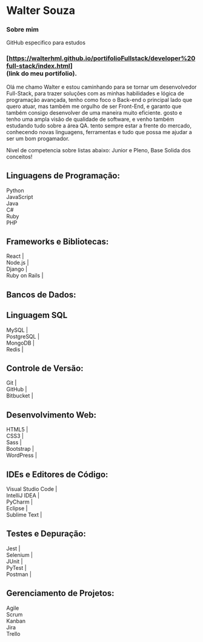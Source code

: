 # Walter Souza

### Sobre mim
GitHub especifico para estudos 

### [https://walterhml.github.io/portifolioFullstack/developer%20full-stack/index.html] <br>(link do meu portifolio).


Olá me chamo Walter e estou caminhando para se tornar um desenvolvedor Full-Stack, para trazer soluções com as minhas habilidades e lógica de programação avançada, tenho como foco o Back-end o principal lado que quero atuar, mas também me orgulho de ser Front-End, e garanto que também consigo desenvolver de uma maneira muito eficiente. gosto e tenho uma ampla visão de qualidade de software, e venho também estudando tudo sobre a área QA. tento sempre estar a frente do mercado, conhecendo novas linguagens, ferramentas e tudo que possa me ajudar a ser um bom progamador.

Nivel de competencia sobre listas abaixo: Junior e Pleno, Base Solida dos conceitos!

## Linguagens de Programação:

Python <br>
JavaScript <br>
Java <br>
C# <br>
Ruby <br>
PHP<br>

## Frameworks e Bibliotecas:<br>
React |<br>
Node.js |<br>
Django |<br>
Ruby on Rails |<br>

## Bancos de Dados:<br>
## Linguagem SQL
MySQL |<br>
PostgreSQL |<br>
MongoDB |<br>
Redis |<br>


## Controle de Versão:<br>
Git |<br>
GitHub |<br>
Bitbucket |<br>

## Desenvolvimento Web:<br>
HTML5 |<br>
CSS3 |<br>
Sass |<br>
Bootstrap |<br>
WordPress |<br>

##  IDEs e Editores de Código:<br>
Visual Studio Code |<br>
IntelliJ IDEA |<br>
PyCharm |<br>
Eclipse |<br>
Sublime Text |<br>

## Testes e Depuração:<br>
Jest |<br>
Selenium |<br>
JUnit |<br>
PyTest |<br>
Postman |<br>


## Gerenciamento de Projetos:<br>
Agile<br>
Scrum<br>
Kanban<br>
Jira<br>
Trello<br>
